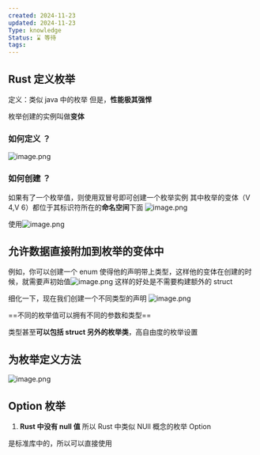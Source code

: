```yaml
---
created: 2024-11-23
updated: 2024-11-23
Type: knowledge
Status: ⌛️ 等待
tags:
---
```

## Rust 定义枚举


定义：类似 java 中的枚举
但是，**性能极其强悍**

枚举创建的实例叫做**变体**


### 如何定义 ？
![image.png](https://obsidian-pic-1317906728.cos.ap-nanjing.myqcloud.com/obsidian/20241201012359.png)


### 如何创建 ？
如果有了一个枚举值，则使用双冒号即可创建一个枚举实例
其中枚举的变体（V 4,V 6）都位于其标识符所在的**命名空间**下面
![image.png](https://obsidian-pic-1317906728.cos.ap-nanjing.myqcloud.com/obsidian/20241201012652.png)


使用![image.png](https://obsidian-pic-1317906728.cos.ap-nanjing.myqcloud.com/obsidian/20241201013216.png)

## 允许数据直接附加到枚举的变体中

例如，你可以创建一个 enum 使得他的声明带上类型，这样他的变体在创建的时候，就需要声初始值![image.png](https://obsidian-pic-1317906728.cos.ap-nanjing.myqcloud.com/obsidian/20241201013544.png)
这样的好处是不需要构建额外的 struct


细化一下，现在我们创建一个不同类型的声明
![image.png](https://obsidian-pic-1317906728.cos.ap-nanjing.myqcloud.com/obsidian/20241201013735.png)

==不同的枚举值可以拥有不同的参数和类型==

类型甚至**可以包括 struct 另外的枚举类**，高自由度的枚举设置

## 为枚举定义方法
![image.png](https://obsidian-pic-1317906728.cos.ap-nanjing.myqcloud.com/obsidian/20241201014306.png)


## Option 枚举

1. **Rust 中没有 null 值**
所以 Rust 中类似 NUll 概念的枚举  Option<T>

是标准库中的，所以可以直接使用